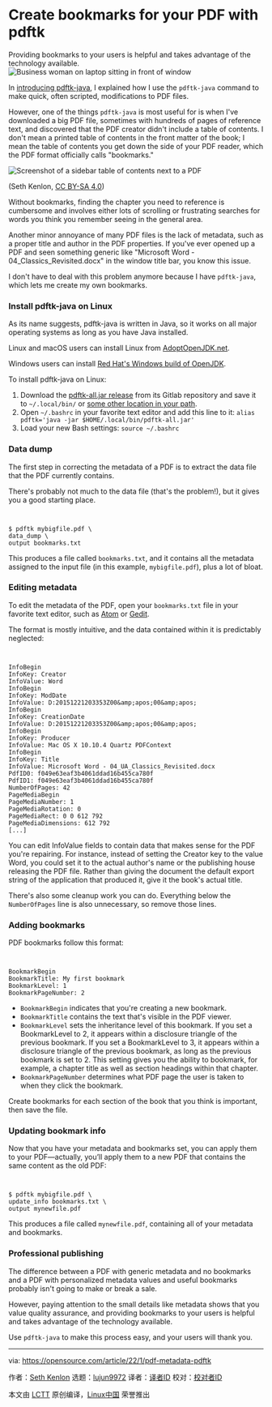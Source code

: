 [#]: subject: "Create bookmarks for your PDF with pdftk"
[#]: via: "https://opensource.com/article/22/1/pdf-metadata-pdftk"
[#]: author: "Seth Kenlon https://opensource.com/users/seth"
[#]: collector: "lujun9972"
[#]: translator: " "
[#]: reviewer: " "
[#]: publisher: " "
[#]: url: " "

Create bookmarks for your PDF with pdftk
======
Providing bookmarks to your users is helpful and takes advantage of the
technology available.
![Business woman on laptop sitting in front of window][1]

In [introducing pdftk-java][2], I explained how I use the `pdftk-java` command to make quick, often scripted, modifications to PDF files.

However, one of the things `pdftk-java` is most useful for is when I've downloaded a big PDF file, sometimes with hundreds of pages of reference text, and discovered that the PDF creator didn't include a table of contents. I don't mean a printed table of contents in the front matter of the book; I mean the table of contents you get down the side of your PDF reader, which the PDF format officially calls "bookmarks."

![Screenshot of a sidebar table of contents next to a PDF][3]

(Seth Kenlon, [CC BY-SA 4.0][4])

Without bookmarks, finding the chapter you need to reference is cumbersome and involves either lots of scrolling or frustrating searches for words you think you remember seeing in the general area.

Another minor annoyance of many PDF files is the lack of metadata, such as a proper title and author in the PDF properties. If you've ever opened up a PDF and seen something generic like "Microsoft Word - 04_Classics_Revisited.docx" in the window title bar, you know this issue.

I don't have to deal with this problem anymore because I have `pdftk-java`, which lets me create my own bookmarks.

### Install pdftk-java on Linux

As its name suggests, pdftk-java is written in Java, so it works on all major operating systems as long as you have Java installed.

Linux and macOS users can install Linux from [AdoptOpenJDK.net][5].

Windows users can install [Red Hat's Windows build of OpenJDK][6].

To install pdftk-java on Linux:

  1. Download the [pdftk-all.jar release][7] from its Gitlab repository and save it to `~/.local/bin/` or [some other location in your path][8].
  2. Open `~/.bashrc` in your favorite text editor and add this line to it: `alias pdftk='java -jar $HOME/.local/bin/pdftk-all.jar'`
  3. Load your new Bash settings: `source ~/.bashrc`



### Data dump

The first step in correcting the metadata of a PDF is to extract the data file that the PDF currently contains.

There's probably not much to the data file (that's the problem!), but it gives you a good starting place.


```


$ pdftk mybigfile.pdf \
data_dump \
output bookmarks.txt

```

This produces a file called `bookmarks.txt`, and it contains all the metadata assigned to the input file (in this example, `mybigfile.pdf`), plus a lot of bloat.

### Editing metadata

To edit the metadata of the PDF, open your `bookmarks.txt` file in your favorite text editor, such as [Atom][9] or [Gedit][10].

The format is mostly intuitive, and the data contained within it is predictably neglected:


```


InfoBegin
InfoKey: Creator
InfoValue: Word
InfoBegin
InfoKey: ModDate
InfoValue: D:20151221203353Z00&amp;apos;00&amp;apos;
InfoBegin
InfoKey: CreationDate
InfoValue: D:20151221203353Z00&amp;apos;00&amp;apos;
InfoBegin
InfoKey: Producer
InfoValue: Mac OS X 10.10.4 Quartz PDFContext
InfoBegin
InfoKey: Title
InfoValue: Microsoft Word - 04_UA_Classics_Revisited.docx
PdfID0: f049e63eaf3b4061ddad16b455ca780f
PdfID1: f049e63eaf3b4061ddad16b455ca780f
NumberOfPages: 42
PageMediaBegin
PageMediaNumber: 1
PageMediaRotation: 0
PageMediaRect: 0 0 612 792
PageMediaDimensions: 612 792
[...]

```

You can edit InfoValue fields to contain data that makes sense for the PDF you're repairing. For instance, instead of setting the Creator key to the value Word, you could set it to the actual author's name or the publishing house releasing the PDF file. Rather than giving the document the default export string of the application that produced it, give it the book's actual title.

There's also some cleanup work you can do. Everything below the `NumberOfPages` line is also unnecessary, so remove those lines.

### Adding bookmarks

PDF bookmarks follow this format:


```


BookmarkBegin
BookmarkTitle: My first bookmark
BookmarkLevel: 1
BookmarkPageNumber: 2

```

  * `BookmarkBegin` indicates that you're creating a new bookmark.
  * `BookmarkTitle` contains the text that's visible in the PDF viewer.
  * `BookmarkLevel` sets the inheritance level of this bookmark. If you set a BookmarkLevel to 2, it appears within a disclosure triangle of the previous bookmark. If you set a BookmarkLevel to 3, it appears within a disclosure triangle of the previous bookmark, as long as the previous bookmark is set to 2. This setting gives you the ability to bookmark, for example, a chapter title as well as section headings within that chapter.
  * `BookmarkPageNumber` determines what PDF page the user is taken to when they click the bookmark.



Create bookmarks for each section of the book that you think is important, then save the file.

### Updating bookmark info

Now that you have your metadata and bookmarks set, you can apply them to your PDF—actually, you’ll apply them to a new PDF that contains the same content as the old PDF:


```


$ pdftk mybigfile.pdf \
update_info bookmarks.txt \
output mynewfile.pdf

```

This produces a file called `mynewfile.pdf`, containing all of your metadata and bookmarks.

### Professional publishing

The difference between a PDF with generic metadata and no bookmarks and a PDF with personalized metadata values and useful bookmarks probably isn't going to make or break a sale.

However, paying attention to the small details like metadata shows that you value quality assurance, and providing bookmarks to your users is helpful and takes advantage of the technology available.

Use `pdftk-java` to make this process easy, and your users will thank you.

--------------------------------------------------------------------------------

via: https://opensource.com/article/22/1/pdf-metadata-pdftk

作者：[Seth Kenlon][a]
选题：[lujun9972][b]
译者：[译者ID](https://github.com/译者ID)
校对：[校对者ID](https://github.com/校对者ID)

本文由 [LCTT](https://github.com/LCTT/TranslateProject) 原创编译，[Linux中国](https://linux.cn/) 荣誉推出

[a]: https://opensource.com/users/seth
[b]: https://github.com/lujun9972
[1]: https://opensource.com/sites/default/files/styles/image-full-size/public/lead-images/lenovo-thinkpad-laptop-concentration-focus-windows-office.png?itok=-8E2ihcF (Woman using laptop concentrating)
[2]: https://opensource.com/article/21/12/edit-pdf-linux-pdftk
[3]: https://opensource.com/sites/default/files/uploads/pdtfk_update.jpeg (table of contents)
[4]: https://creativecommons.org/licenses/by-sa/4.0/
[5]: https://adoptopenjdk.net/releases.html
[6]: https://developers.redhat.com/products/openjdk/download
[7]: https://gitlab.com/pdftk-java/pdftk/-/jobs/1527259628/artifacts/raw/build/libs/pdftk-all.jar
[8]: https://opensource.com/article/17/6/set-path-linux
[9]: https://opensource.com/article/20/12/atom
[10]: https://opensource.com/article/20/12/gedit
